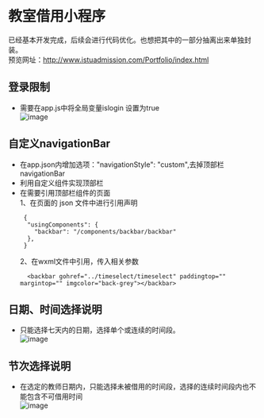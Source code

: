 # 教室借用小程序
已经基本开发完成，后续会进行代码优化。也想把其中的一部分抽离出来单独封装。
<br>预览网址：http://www.istuadmission.com/Portfolio/index.html
## 登录限制
- 需要在app.js中将全局变量islogin 设置为true
<br> ![image](https://github.com/daibawang/Rmoom-Management/blob/master/images/login.gif)
## 自定义navigationBar
- 在app.json内增加选项："navigationStyle": "custom",去掉顶部栏navigationBar
- 利用自定义组件实现顶部栏
- 在需要引用顶部栏组件的页面<br>
  1、在页面的 json 文件中进行引用声明
  ```shell
   {
    "usingComponents": {
      "backbar": "/components/backbar/backbar"
    },
   }
  ```
  2、在wxml文件中引用，传入相关参数
  ```shell
    <backbar gohref="../timeselect/timeselect" paddingtop="" margintop="" imgcolor="back-grey"></backbar>
  ```
## 日期、时间选择说明
- 只能选择七天内的日期，选择单个或连续的时间段。
<br> ![image](https://github.com/daibawang/Rmoom-Management/blob/master/images/timeselect.gif)
## 节次选择说明
- 在选定的教师日期内，只能选择未被借用的时间段，选择的连续时间段内也不能包含不可借用时间
<br> ![image](https://github.com/daibawang/Rmoom-Management/blob/master/images/sectionselect.gif)
